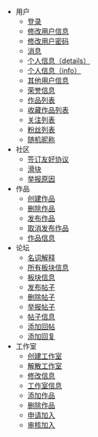 - 用户
  - [登录](/user/login)
  - [修改用户信息](/user/update_info)
  - [修改用户密码](/user/update_password)
  - [消息](/user/messages)
  - [个人信息（details）](/user/details)
  - [个人信息（info）](/user/info)
  - [其他用户信息](/user/user_details)
  - [荣誉信息](/user/honor)
  - [作品列表](/user/work_list)
  - [收藏作品列表](/user/collection_work_list)
  - [关注列表](/user/follow_list)
  - [粉丝列表](/user/fan_list)
  - [随机昵称](/user/random_nickname)
- 社区
  - [签订友好协议](/community/signature)
  - [滑块](/community/banners)
  - [举报原因](/community/report_reasons)
- 作品
  - [创建作品](/work/create)
  - [删除作品](/work/delete)
  - [发布作品](/work/publish)
  - [取消发布作品](/work/unpublish)
  - [作品信息](/work/details)
- 论坛
  - [名词解释](/forum/explain)
  - [所有板块信息](/forum/boards)
  - [板块信息](/forum/board)
  - [发布帖子](/forum/publish_post)
  - [删除帖子](/forum/delete_post)
  - [举报帖子](/forum/report_post)
  - [帖子信息](/forum/details)
  - [添加回帖](/forum/add_reply)
  - [添加回复](/forum/add_comment)
- 工作室
  - [创建工作室](/workshop/create)
  - [解散工作室](/workshop/dissolve)
  - [修改信息](/workshop/update)
  - [工作室信息](/workshop/details)
  - [添加作品](/workshop/contribute_work)
  - [删除作品](/workshop/remove_work)
  - [申请加入](/workshop/apply_join)
  - [审核加入](/workshop/audit_join)
